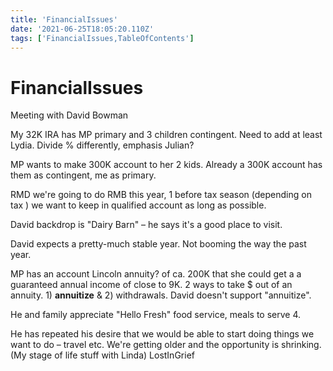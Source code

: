 ```yaml
---
title: 'FinancialIssues'
date: '2021-06-25T18:05:20.110Z'
tags: ['FinancialIssues,TableOfContents']
---
```


<!-- Exported from TiddlyWiki at 19:18, 22nd October 2022 -->

# FinancialIssues

Meeting with David Bowman

My 32K IRA has MP primary and 3 children contingent. Need to add at least Lydia. Divide % differently, emphasis Julian?

MP wants to make 300K account to her 2 kids.
Already a 300K account has them as contingent, me as primary.

RMD we're going to do RMB this year, 1 before tax season (depending on tax ) we want to keep in qualified account as long as possible.

David backdrop is "Dairy Barn" – he says it's a good place to visit.

David expects a pretty-much stable year. Not booming the way the past year.

MP has an account Lincoln annuity? of ca. 200K that she could get a a guaranteed annual income of close to 9K. 2 ways to take $ out of an annuity. 1) **annuitize** & 2) withdrawals. David doesn't support "annuitize".

He and family appreciate "Hello Fresh" food service, meals to serve 4.

He has repeated his desire that we would be able to start doing things we want to do – travel etc. We're getting older and the opportunity is shrinking. (My stage of life stuff with Linda) LostInGrief
